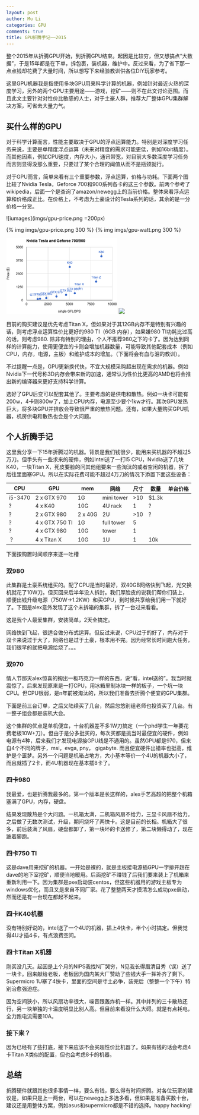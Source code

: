 ```yaml
---
layout: post
author: Mu Li
categories: GPU
comments: true
title: GPU折腾手记——2015
---
```


整个2015年从折腾GPU开始，到折腾GPU结束。起因是比较穷，但又想搞点“大数据”，于是15年都是在下单，拆包裹，装机器，维护中。反过来看，为了省下那一点点钱却花费了大量时间，所以想写下来经验教训供各位DIY玩家参考。

这里GPU机器我是指使用多块GPU用来科学计算的机器，例如针对最近火热的深度学习，另外的两个GPU主要用途——游戏，挖矿——则不在此文讨论范围。而且此文主要针对对性价比敏感的人士，对于土豪人群，推荐大厂整体GPU集群解决方案，可省去大量力气。

## 买什么样的GPU

对于科学计算而言，性能主要取决于GPU的浮点运算能力。特别是对深度学习任务来说，主要是单精度浮点运算（未来对精度的需求可能更低，例如16bit精度）。而其他因素，例如CPU速度，内存大小，通讯带宽，对目前大多数深度学习任务而言则显得没那么重要，只要过了某个合理的阈值从而不是瓶颈就行。

对于GPU而言，简单来看有三个重要参数，浮点运算，价格与功耗。下面两个图比较了Nvidia Tesla，Geforce 700和900系列各卡的这三个参数。前两个参考了wikipedia，后面一个是查询了amazon/newegg上的当前价格。整体来看浮点运算和价格成正比。在价格上，不考虑为土豪设计的Tesla系列的话，其余的是一分价格一分货。

![iumages](imgs/gpu-price.png =200px)

{% img imgs/gpu-price.png 300 %} {% img imgs/gpu-watt.png 300 %}

<img src=imgs/gpu-price.png width=300px>

<img src=https://raw.githubusercontent.com/dmlc/dmlc.github.io/master/img/logo-m/difacto.png width=130>

目前的购买建议是优先考虑Titan X，但如果对于其12GB内存不是特别有兴趣的话，则考虑浮点运算性价比更好的980 TI（6GB 内存），如果嫌980 TI功耗比过高的话，则考虑980. 除非有特别的理由，个人不推荐980之下的卡了。因为达到同样的计算能力，使用更便宜的卡则会增加机器数量，可能导致其他配套成本（例如CPU，内存，电源，主板）和维护成本的增加。（下面将会有血与泪的教训）。

不过提醒一点是，GPU更新换代快，不宜大规模采购超出现在需求的机器。例如Nvidia下一代号称3D内存会带来新的加速，通常认为性价比更高的AMD也将会推出新的编译器来更好支持科学计算。

选好了GPU后变可以配套其他了。主要考虑的是供电和散热。例如一块卡可能有200w，4卡则800w了，加上CPU内存，电源至少要个1kw才行。其次GPU发热巨大，将多块GPU并排放会导致很严重的散热问题。还有，如果大量购买GPU机器，机房供电和散热也会是个大问题。

## 个人折腾手记

这里我分享一下15年折腾过的机器。背景是我们钱很少，能用来买机器的不超过5万刀。但手头有一些求来的硬件，例如Intel送了一打I5 CPU，Nvidia送了几块K40，一块Titan X，死皮要脸的问其他组要来一些淘汰的或者空闲的机器，拆了后往里面塞GPU。所以在实际花费可能不超过4万刀的情况下添置下面这些设备：

| CPU | GPU | mem | 网络 | 尺寸 | 数量 | 单台价格 |
| --- | --- | --- | --- | --- | --- | --- |
| i5-3470 | 2 x GTX 970 | 1G | mini tower | >10 | $1.3k |
| ? | 4 x K40 | 10G | 4U rack | 1 | ? |
| ? | 2 x GTX 980 | 2 x 40G | 2U | >10 | ? |
| ? | 4 x GTX 750 TI | 1G | full tower | 5 | |
| ? | 4 x GTX 980 | 10G | tower | 1 | |
| ？ | 4 x Titan X | 10G | 1U | 1 | 10k |

下面按购置时间顺序来逐一吐槽

### 双980

此集群是土豪系统组买的。配了CPU是当时最好，双40GB网络快到飞起，光交换机就花了10W刀。但买回来后半年没人拆封。我们厚脸皮的说我们帮你们装上，顺便出钱升级电源（750W->1.2KW）和买GPU，到时候共享给我们用一下就好了。下图是alex意外发现了这个未拆箱的集群，拆了一台过来看看。

这是我个人最爱集群，安装简单，2天全搞定。

网络快到飞起，很适合做分布式运算。但反过来说，CPU过于的好了，内存对于双卡来说过于大了，网络也是过于土豪，根本用不完。因为经常长时间跑大任务，我们很早的就把电源给烧了。。。

### 双970

情人节那天alex惊喜的掏出一板巧克力一样的东西，说“看，intel送的”。我当时就震惊了。后来发现原来是一打CPU，用冰箱里制冰块一样的板子，一个坑一块CPU。但CPU很弱，是n年前被淘汰的，所以我们准备去折腾个便宜的GPU集群。

下面是前三台订单，之后又陆续买了几台，然后忽悠别组老师也投资买了几台。有一整子组会都是装机大会。

这个集群的优点是单机便宜，十台机器差不多1W刀搞定（一个phd学生一年要花费老板10W+刀）。但由于是分多批买的，每次买都是挑当时最便宜的硬件，例如电源有4种，后来我们才发现电源接GPU线是不通用的。虽然GPU都是970，但来自4个不同的牌子，msi，evga, pny， gigabyte. 而且便宜硬件出错率也挺高，维护是个噩梦。另外一个问题是机箱占地方，大小基本等价一个4U的机器大小了，而且就插了2卡，而4U机器现在基本插8卡了。

### 四卡980

我最爱，也是折腾我最多的。第一个版本是长这样的，alex手艺高超的把整个机箱塞满了GPU，内存，硬盘。

结果发现散热是个大问题。一机箱太满，二机箱风扇不给力，三显卡风扇不给力。之后做了无数次测试，升级，期间烧坏了两快卡。这是目前的长相。机箱大了很多，前后装满了风扇，硬盘都卸了，第一块坏的卡送修了，第二块懒得动了，现在跛着脚跑。

### 四卡750 TI

这是dave用来挖矿的机器。一开始是裸的，就是主板接电源插GPU一字排开趟在dave的地下室挖矿，顺便当地暖用。后面挖矿不赚钱了后我们要来装上了机箱来重新利用一下。因为集群是pxe启动装centos，但这些机器用的游戏主板专为windows优化，而且又是来自不同厂家。花了整整两天才摸清怎么成功pxe启动，然而还是有一台现在都起不起来。

### 四卡K40机器

没有特别好说的，intel送了一个4U的机器，插上4快卡，半个小时搞定。但我觉得4U才插4卡，有点浪费空间。

### 四卡Titan X机器

刚买没几天。起因是上个月的NIPS我找N厂哭穷，N见我长得眉清目秀（误）送了一块卡。回来献给老板，老板因为国内某大厂赞助了些钱大手一挥补齐了剩下。Supermicro 1U塞了4快卡，里面的空间是寸土必争，装完后（整整一个下午）特别治愈强迫症。

因为空间狭小，所以风扇功率很大，噪音跟轰炸机一样。其中并列的三卡散热还行，另一块单独的卡温度明显比别人高。但目前来看没什么大碍。就是有点耗电，全力跑电流需要10A。

### 接下来？

因为已经有了些打底，接下来应该不会买超性价比机器了。如果有钱的话会考虑4卡Titan X类似的配置，但也会考虑8卡的机器。

## 总结

折腾硬件就跟其他很多事情一样，要么有钱，要么得有时间折腾。对各位玩家的建议是，如果只是上一两台，可以在newegg上多选多看，但如果是准备买数十台，建议还是用整体方案，例如asus和supermicro都是不错的选择。happy hacking!
